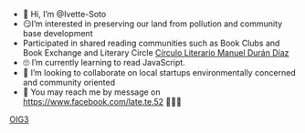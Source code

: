 - 🐒 Hi, I’m @Ivette-Soto
- 😏I’m interested in preserving our land from pollution and community base development
-  Participated in shared reading communities such as Book Clubs and Book Exchange and Literary Circle <a href="https://www.clmdd.org/inicio">Círculo Literario Manuel Durán Díaz<a>
- 🙄 I’m currently learning to read JavaScript.
- 🧐 I’m looking to collaborate on local startups environmentally concerned and community oriented
- 🤝 You may reach me by message on https://www.facebook.com/late.te.52
🙈🙉🙊

[OIG3](https://github.com/Ivette-Soto/Ivette-Soto/assets/86391992/9fe73e4c-7df7-4e36-a96f-621dba73ff97)

<!---
Ivette-Soto/Ivette-Soto is a ✨ special ✨ repository because its `README.md` (this file) appears on your GitHub profile.
You can click the Preview link to take a look at your changes.
--->
